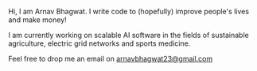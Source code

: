 Hi, I am Arnav Bhagwat. 
I write code to (hopefully) improve people's lives and make money!

I am currently working on scalable AI software in the fields of sustainable agriculture, electric grid networks and sports medicine.

Feel free to drop me an email on arnavbhagwat23@gmail.com
<!---
Arnav-Bhagwat23/Arnav-Bhagwat23 is a ✨ special ✨ repository because its `README.md` (this file) appears on your GitHub profile.
You can click the Preview link to take a look at your changes.
--->
